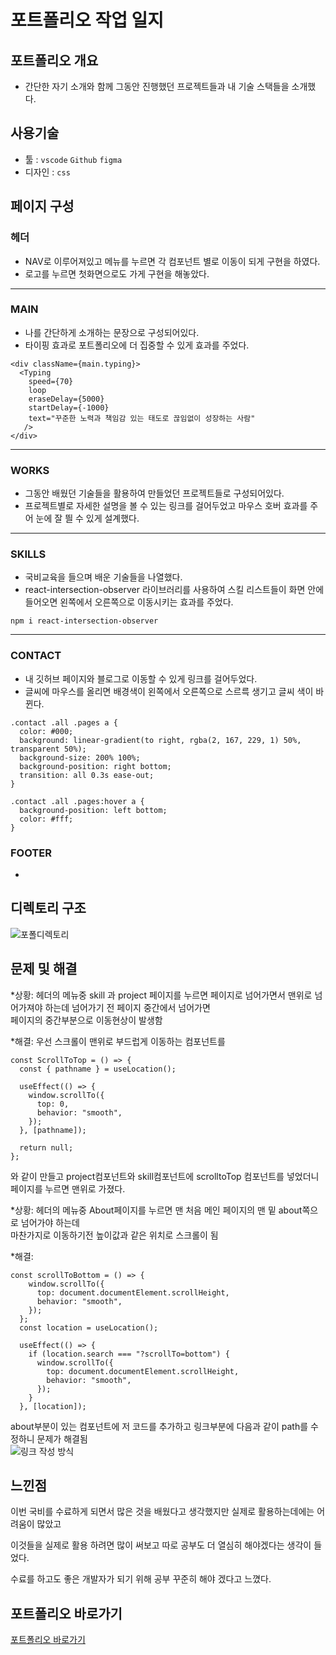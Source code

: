 # 포트폴리오 작업 일지
## 포트폴리오 개요
 - 간단한 자기 소개와 함께 그동안 진행했던 프로젝트들과 내 기술 스택들을 소개했다.

## 사용기술

* 툴 : `vscode` `Github` `figma`
* 디자인 : `css`

## 페이지 구성
### 헤더
 - NAV로 이루어져있고 메뉴를 누르면 각 컴포넌트 별로 이동이 되게 구현을 하였다.
 - 로고를 누르면 첫화면으로도 가게 구현을 해놓았다.

---

### MAIN
 - 나를 간단하게 소개하는 문장으로 구성되어있다.
 - 타이핑 효과로 포트폴리오에 더 집중할 수 있게 효과를 주었다.
```
<div className={main.typing}>
  <Typing
    speed={70}
    loop
    eraseDelay={5000}
    startDelay={-1000}
    text="꾸준한 노력과 책임감 있는 태도로 끊임없이 성장하는 사람"
   />
</div>
   ```

---

### WORKS
 - 그동안 배웠던 기술들을 활용하여 만들었던 프로젝트들로 구성되어있다.
 - 프로젝트별로 자세한 설명을 볼 수 있는 링크를 걸어두었고 마우스 호버 효과를 주어 눈에 잘 띌 수 있게 설계했다.


---

### SKILLS
 - 국비교육을 들으며 배운 기술들을 나열했다.
 - react-intersection-observer 라이브러리를 사용하여 스킬 리스트들이 화면 안에 들어오면 왼쪽에서 오른쪽으로 이동시키는 효과를 주었다.
```
npm i react-intersection-observer
```
---

### CONTACT
- 내 깃허브 페이지와 블로그로 이동할 수 있게 링크를 걸어두었다.
- 글씨에 마우스를 올리면 배경색이 왼쪽에서 오른쪽으로 스르륵 생기고 글씨 색이 바뀐다.
```
.contact .all .pages a {
  color: #000;
  background: linear-gradient(to right, rgba(2, 167, 229, 1) 50%, transparent 50%);
  background-size: 200% 100%;
  background-position: right bottom;
  transition: all 0.3s ease-out;
}

.contact .all .pages:hover a {
  background-position: left bottom;
  color: #fff;
}
```

### FOOTER
 - 


## 디렉토리 구조
![포폴디렉토리](https://github.com/kimgs1234/portfolio/assets/142865411/b332ad7d-a46c-4bc4-bd0f-f8ea0d875f7a)

## 문제 및 해결
*상황: 헤더의 메뉴중 skill 과 project 페이지를 누르면 페이지로 넘어가면서 맨위로 넘어가져야 하는데 넘어가기 전 페이지 중간에서 넘어가면 <br>
페이지의 중간부분으로 이동현상이 발생함

*해결: 우선 스크롤이 맨위로 부드럽게 이동하는 컴포넌트를  
``` react
const ScrollToTop = () => {
  const { pathname } = useLocation();

  useEffect(() => {
    window.scrollTo({
      top: 0,
      behavior: "smooth",
    });
  }, [pathname]);

  return null;
};

```
와 같이 만들고 project컴포넌트와 skill컴포넌트에  scrolltoTop 컴포넌트를 넣었더니 페이지를 누르면 맨위로 가졌다.

*상황: 헤더의 메뉴중 About페이지를 누르면 맨 처음 메인 페이지의 맨 밑 about쪽으로 넘어가야 하는데 <br>
마찬가지로 이동하기전 높이값과 같은 위치로 스크롤이 됨

*해결: 
``` react
const scrollToBottom = () => {
    window.scrollTo({
      top: document.documentElement.scrollHeight,
      behavior: "smooth",
    });
  };
  const location = useLocation();

  useEffect(() => {
    if (location.search === "?scrollTo=bottom") {
      window.scrollTo({
        top: document.documentElement.scrollHeight,
        behavior: "smooth",
      });
    }
  }, [location]); 

```
about부분이 있는 컴포넌트에 저 코드를 추가하고 링크부분에 다음과 같이 path를 수정하니 문제가 해결됨 <br>
![링크 작성 방식](https://github.com/kimgs1234/portfolio/assets/142865411/b28f5ec3-9e17-4129-94ac-0a795326f823)

## 느낀점
이번 국비를 수료하게 되면서 많은 것을 배웠다고 생각했지만 실제로 활용하는데에는 어려움이 많았고 <br>

이것들을 실제로 활용 하려면 많이 써보고 따로 공부도 더 열심히 해야겠다는 생각이 들었다. <br>

수료를 하고도 좋은 개발자가 되기 위해 공부 꾸준히 해야 겠다고 느꼈다.

## 포트폴리오 바로가기
<a href="https://kimgs1234.github.io/portfolio/" target="_blank">포트폴리오 바로가기</a>
